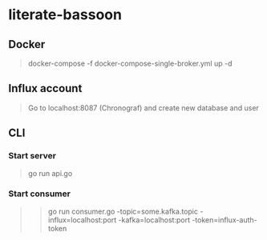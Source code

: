 # literate-bassoon
## Docker
> docker-compose -f docker-compose-single-broker.yml up -d
## Influx account
> Go to localhost:8087 (Chronograf) and create new database and user
## CLI
### Start server
> go run api.go
### Start consumer
> >go run consumer.go -topic=some.kafka.topic -influx=localhost:port -kafka=localhost:port -token=influx-auth-token
